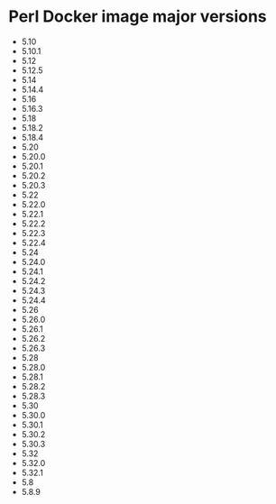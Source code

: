 # Perl Docker image major versions
* 5.10
* 5.10.1
* 5.12
* 5.12.5
* 5.14
* 5.14.4
* 5.16
* 5.16.3
* 5.18
* 5.18.2
* 5.18.4
* 5.20
* 5.20.0
* 5.20.1
* 5.20.2
* 5.20.3
* 5.22
* 5.22.0
* 5.22.1
* 5.22.2
* 5.22.3
* 5.22.4
* 5.24
* 5.24.0
* 5.24.1
* 5.24.2
* 5.24.3
* 5.24.4
* 5.26
* 5.26.0
* 5.26.1
* 5.26.2
* 5.26.3
* 5.28
* 5.28.0
* 5.28.1
* 5.28.2
* 5.28.3
* 5.30
* 5.30.0
* 5.30.1
* 5.30.2
* 5.30.3
* 5.32
* 5.32.0
* 5.32.1
* 5.8
* 5.8.9
